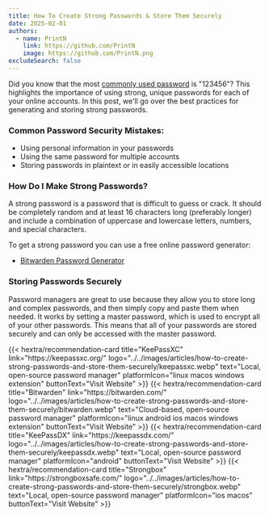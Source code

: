 ```yaml
---
title: How To Create Strong Passwords & Store Them Securely
date: 2025-02-01
authors:
  - name: PrintN
    link: https://github.com/PrintN
    image: https://github.com/PrintN.png
excludeSearch: false
---
```


Did you know that the most [commonly used password](https://en.wikipedia.org/wiki/List_of_the_most_common_passwords) is "123456"? This highlights the importance of using strong, unique passwords for each of your online accounts. In this post, we'll go over the best practices for generating and storing strong passwords.

### Common Password Security Mistakes:

- Using personal information in your passwords
- Using the same password for multiple accounts
- Storing passwords in plaintext or in easily accessible locations

### How Do I Make Strong Passwords?

A strong password is a password that is difficult to guess or crack. It should be completely random and at least 16 characters long (preferably longer) and include a combination of uppercase and lowercase letters, numbers, and special characters.

To get a strong password you can use a free online password generator:

- [Bitwarden Password Generator](https://bitwarden.com/password-generator/#password-generator)

### Storing Passwords Securely

Password managers are great to use because they allow you to store long and complex passwords, and then simply copy and paste them when needed. It works by setting a master password, which is used to encrypt all of your other passwords. This means that all of your passwords are stored securely and can only be accessed with the master password.

<div class="recommendations">
  <div class="grid">
    {{< hextra/recommendation-card title="KeePassXC" link="https://keepassxc.org/" logo="../../images/articles/how-to-create-strong-passwords-and-store-them-securely/keepassxc.webp" text="Local, open-source password manager" platformIcon="linux macos windows extension" buttonText="Visit Website" >}}
    {{< hextra/recommendation-card title="Bitwarden" link="https://bitwarden.com/" logo="../../images/articles/how-to-create-strong-passwords-and-store-them-securely/bitwarden.webp" text="Cloud-based, open-source password manager" platformIcon="linux android ios macos windows extension" buttonText="Visit Website" >}}
    {{< hextra/recommendation-card title="KeePassDX" link="https://keepassdx.com/" logo="../../images/articles/how-to-create-strong-passwords-and-store-them-securely/keepassdx.webp" text="Local, open-source password manager" platformIcon="android" buttonText="Visit Website" >}}
    {{< hextra/recommendation-card title="Strongbox" link="https://strongboxsafe.com/" logo="../../images/articles/how-to-create-strong-passwords-and-store-them-securely/strongbox.webp" text="Local, open-source password manager" platformIcon="ios macos" buttonText="Visit Website" >}}
  </div>
</div>